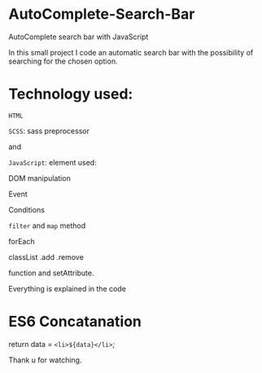 # AutoComplete-Search-Bar
AutoComplete search bar with JavaScript

In this small project I code an automatic search bar with the possibility of searching for the chosen option.

# Technology used: 

`HTML`

`SCSS`: sass preprocessor

and

`JavaScript`: element used:

DOM manipulation

Event

Conditions

`filter` and `map`  method

forEach

classList .add .remove

function and setAttribute.

Everything is explained in the code

# ES6 Concatanation

return data = `<li>${data}</li>`;

Thank u for watching.
